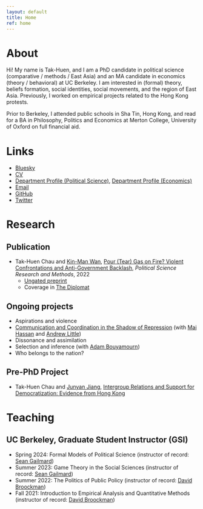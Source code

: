 ```yaml
---
layout: default
title: Home
ref: home
---
```


# About

Hi! My name is Tak-Huen, and I am a PhD candidate in political science (comparative / methods / East Asia) and an MA candidate in economics (theory / behavioral) at UC Berkeley. I am interested in (formal) theory, beliefs formation, social identities, social movements, and the region of East Asia. Previously, I worked on empirical projects related to the Hong Kong protests.

Prior to Berkeley, I attended public schools in Sha Tin, Hong Kong, and read for a BA in Philosophy, Politics and Economics at Merton College, University of Oxford on full financial aid.

# Links

* [Bluesky](https://bsky.app/profile/thchau.bsky.social)
* [CV](permalinks/cv.html)
* [Department Profile (Political Science)](https://polisci.berkeley.edu/people/person/1648234), [Department Profile (Economics)](https://www.econ.berkeley.edu/grad/profiles/16907)
* [Email](https://mailhide.io/e/bhOQVvCl)
* [GitHub](https://github.com/th-chau)
* [Twitter](https://twitter.com/TakHuenChau)

# Research

## Publication

* Tak-Huen Chau and [Kin-Man Wan](https://www.kmwan.net), [Pour (Tear) Gas on Fire? Violent Confrontations and Anti-Government Backlash](https://doi.org/10.1017/psrm.2022.50), *Political Science Research and Methods*, 2022
  * [Ungated preprint](https://papers.ssrn.com/sol3/papers.cfm?abstract_id=3557130)
  * Coverage in [The Diplomat](https://thediplomat.com/2020/04/hong-kongs-protests-amid-covid-19-a-dying-movement-or-a-halted-war/)

## Ongoing projects

* Aspirations and violence
* [Communication and Coordination in the Shadow of Repression](https://osf.io/preprints/osf/eprjt) (with [Mai Hassan](https://maihassan.mit.edu) and [Andrew Little](https://anthlittle.github.io))
* Dissonance and assimilation
* Selection and inference (with [Adam Bouyamourn](https://abouyamourn.github.io))
* Who belongs to the nation?

## Pre-PhD Project

* Tak-Huen Chau and [Junyan Jiang](http://www.junyanjiang.com), [Intergroup Relations and Support for Democratization: Evidence from Hong Kong](https://osf.io/preprints/socarxiv/d8sg4/)

# Teaching

## UC Berkeley, Graduate Student Instructor (GSI)

* Spring 2024: Formal Models of Political Science (instructor of record: [Sean Gailmard](https://www.ocf.berkeley.edu/~gailmard/))
* Summer 2023: Game Theory in the Social Sciences (instructor of record: [Sean Gailmard](https://www.ocf.berkeley.edu/~gailmard/))
* Summer 2022: The Politics of Public Policy (instructor of record: [David Broockman](https://polisci.berkeley.edu/people/person/david-edward-broockman))
* Fall 2021: Introduction to Empirical Analysis and Quantitative Methods (instructor of record: [David Broockman](https://polisci.berkeley.edu/people/person/david-edward-broockman))
